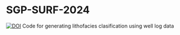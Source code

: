# SGP-SURF-2024
[![DOI](https://zenodo.org/badge/832448891.svg)](https://zenodo.org/doi/10.5281/zenodo.12798305)
Code for generating lithofacies clasification using well log data
